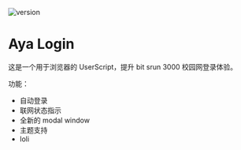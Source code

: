 ![version](https://img.shields.io/badge/version-2.3.5_stable-FF5185.svg?style=flat-square)

# Aya Login

这是一个用于浏览器的 UserScript，提升 bit srun 3000 校园网登录体验。

功能：

- 自动登录 
- 联网状态指示 
- 全新的 modal window
- 主题支持
- loli
